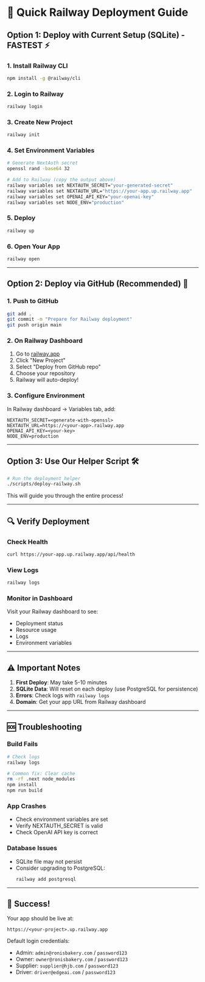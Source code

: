 # 🚀 Quick Railway Deployment Guide

## Option 1: Deploy with Current Setup (SQLite) - FASTEST ⚡

### 1. Install Railway CLI
```bash
npm install -g @railway/cli
```

### 2. Login to Railway
```bash
railway login
```

### 3. Create New Project
```bash
railway init
```

### 4. Set Environment Variables
```bash
# Generate NextAuth secret
openssl rand -base64 32

# Add to Railway (copy the output above)
railway variables set NEXTAUTH_SECRET="your-generated-secret"
railway variables set NEXTAUTH_URL="https://your-app.up.railway.app"
railway variables set OPENAI_API_KEY="your-openai-key"
railway variables set NODE_ENV="production"
```

### 5. Deploy
```bash
railway up
```

### 6. Open Your App
```bash
railway open
```

---

## Option 2: Deploy via GitHub (Recommended) 🔗

### 1. Push to GitHub
```bash
git add .
git commit -m "Prepare for Railway deployment"
git push origin main
```

### 2. On Railway Dashboard
1. Go to [railway.app](https://railway.app)
2. Click "New Project"
3. Select "Deploy from GitHub repo"
4. Choose your repository
5. Railway will auto-deploy!

### 3. Configure Environment
In Railway dashboard → Variables tab, add:
```
NEXTAUTH_SECRET=<generate-with-openssl>
NEXTAUTH_URL=https://<your-app>.railway.app
OPENAI_API_KEY=<your-key>
NODE_ENV=production
```

---

## Option 3: Use Our Helper Script 🛠️

```bash
# Run the deployment helper
./scripts/deploy-railway.sh
```

This will guide you through the entire process!

---

## 🔍 Verify Deployment

### Check Health
```bash
curl https://your-app.up.railway.app/api/health
```

### View Logs
```bash
railway logs
```

### Monitor in Dashboard
Visit your Railway dashboard to see:
- Deployment status
- Resource usage
- Logs
- Environment variables

---

## ⚠️ Important Notes

1. **First Deploy**: May take 5-10 minutes
2. **SQLite Data**: Will reset on each deploy (use PostgreSQL for persistence)
3. **Errors**: Check logs with `railway logs`
4. **Domain**: Get your app URL from Railway dashboard

---

## 🆘 Troubleshooting

### Build Fails
```bash
# Check logs
railway logs

# Common fix: Clear cache
rm -rf .next node_modules
npm install
npm run build
```

### App Crashes
- Check environment variables are set
- Verify NEXTAUTH_SECRET is valid
- Check OpenAI API key is correct

### Database Issues
- SQLite file may not persist
- Consider upgrading to PostgreSQL:
  ```bash
  railway add postgresql
  ```

---

## 🎉 Success!

Your app should be live at:
```
https://<your-project>.up.railway.app
```

Default login credentials:
- Admin: `admin@ronisbakery.com` / `password123`
- Owner: `owner@ronisbakery.com` / `password123`
- Supplier: `supplier@hjb.com` / `password123`
- Driver: `driver@edgeai.com` / `password123`